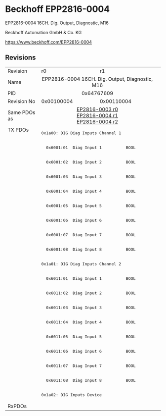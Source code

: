 # Beckhoff EPP2816-0004

EPP2816-0004 16CH. Dig. Output, Diagnostic, M16

Beckhoff Automation GmbH & Co. KG

https://www.beckhoff.com/EPP2816-0004

## Revisions
<table>
<tr>
<td>Revision</td>
<td>r0</td>
<td>r1</td>
</tr>
<tr>
<td>Name</td>
<td colspan=2 align="center">EPP2816-0004 16CH. Dig. Output, Diagnostic, M16</td>
</tr>
<tr>
<td>PID</td>
<td colspan=2 align="center">0x64767609</td>
</tr>
<tr>
<td>Revision No</td>
<td>0x00100004</td>
<td>0x00110004</td>
</tr>
<tr>
<td>Same PDOs as</td>
<td colspan=2 align="center"><a href="EP2816-0003.md">EP2816-0003 r0</a><br/><a href="EP2816-0004.md">EP2816-0004 r1</a><br/><a href="EP2816-0004.md">EP2816-0004 r2</a></td>
</tr>
<tr>
<td rowspan=19 valign=top>TX PDOs</td>
<td colspan=2 align="left"><pre>0x1a00: DIG Diag Inputs Channel 1</pre></td>
<td></td>
</tr>
<tr>
<td colspan=2 align="left"><pre>  0x6001:01  Diag Input 1          BOOL</pre></td>
</tr>
<tr>
<td colspan=2 align="left"><pre>  0x6001:02  Diag Input 2          BOOL</pre></td>
</tr>
<tr>
<td colspan=2 align="left"><pre>  0x6001:03  Diag Input 3          BOOL</pre></td>
</tr>
<tr>
<td colspan=2 align="left"><pre>  0x6001:04  Diag Input 4          BOOL</pre></td>
</tr>
<tr>
<td colspan=2 align="left"><pre>  0x6001:05  Diag Input 5          BOOL</pre></td>
</tr>
<tr>
<td colspan=2 align="left"><pre>  0x6001:06  Diag Input 6          BOOL</pre></td>
</tr>
<tr>
<td colspan=2 align="left"><pre>  0x6001:07  Diag Input 7          BOOL</pre></td>
</tr>
<tr>
<td colspan=2 align="left"><pre>  0x6001:08  Diag Input 8          BOOL</pre></td>
</tr>
<tr>
<td colspan=2 align="left"><pre>0x1a01: DIG Diag Inputs Channel 2</pre></td>
</tr>
<tr>
<td colspan=2 align="left"><pre>  0x6011:01  Diag Input 1          BOOL</pre></td>
</tr>
<tr>
<td colspan=2 align="left"><pre>  0x6011:02  Diag Input 2          BOOL</pre></td>
</tr>
<tr>
<td colspan=2 align="left"><pre>  0x6011:03  Diag Input 3          BOOL</pre></td>
</tr>
<tr>
<td colspan=2 align="left"><pre>  0x6011:04  Diag Input 4          BOOL</pre></td>
</tr>
<tr>
<td colspan=2 align="left"><pre>  0x6011:05  Diag Input 5          BOOL</pre></td>
</tr>
<tr>
<td colspan=2 align="left"><pre>  0x6011:06  Diag Input 6          BOOL</pre></td>
</tr>
<tr>
<td colspan=2 align="left"><pre>  0x6011:07  Diag Input 7          BOOL</pre></td>
</tr>
<tr>
<td colspan=2 align="left"><pre>  0x6011:08  Diag Input 8          BOOL</pre></td>
</tr>
<tr>
<td colspan=2 align="left"><pre>0x1a02: DIG Inputs Device</pre></td>
</tr>
<tr>
<td>RxPDOs</td>
<td colspan=2 align="left"></td>
</tr>
</table>
